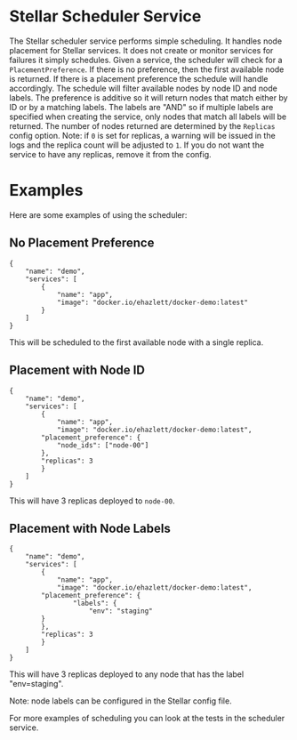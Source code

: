 # Stellar Scheduler Service
The Stellar scheduler service performs simple scheduling.  It handles node placement for Stellar services.
It does not create or monitor services for failures it simply schedules.  Given a service,
the scheduler will check for a `PlacementPreference`.  If there is no preference, then the first
available node is returned.  If there is a placement preference the schedule will handle accordingly.
The schedule will filter available nodes by node ID and node labels.  The preference is additive so it will
return nodes that match either by ID or by a matching labels.  The labels are "AND" so if multiple labels are
specified when creating the service, only nodes that match all labels will be returned.  The number of nodes
returned are determined by the `Replicas` config option.  Note: if `0` is set for replicas, a warning will
be issued in the logs and the replica count will be adjusted to `1`.  If you do not want the service to have
any replicas, remove it from the config.

# Examples
Here are some examples of using the scheduler:

## No Placement Preference

```
{
    "name": "demo",
    "services": [
        {
            "name": "app",
            "image": "docker.io/ehazlett/docker-demo:latest"
        }
    ]
}
```
This will be scheduled to the first available node with a single replica.

## Placement with Node ID

```
{
    "name": "demo",
    "services": [
        {
            "name": "app",
            "image": "docker.io/ehazlett/docker-demo:latest",
	    "placement_preference": {
	        "node_ids": ["node-00"]
	    },
	    "replicas": 3
        }
    ]
}
```
This will have 3 replicas deployed to `node-00`.

## Placement with Node Labels

```
{
    "name": "demo",
    "services": [
        {
            "name": "app",
            "image": "docker.io/ehazlett/docker-demo:latest",
	    "placement_preference": {
                "labels": {
                    "env": "staging"
		}
	    },
	    "replicas": 3
        }
    ]
}
```
This will have 3 replicas deployed to any node that has the label "env=staging".

Note: node labels can be configured in the Stellar config file.


For more examples of scheduling you can look at the tests in the scheduler service.
